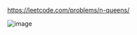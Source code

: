 https://leetcode.com/problems/n-queens/

![image](https://user-images.githubusercontent.com/12128784/215331817-cecf7e73-8503-4be9-8184-253858a17bcb.png)
